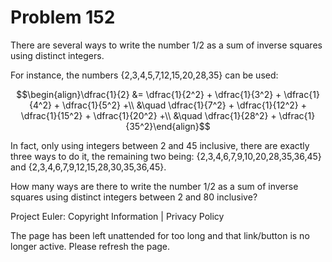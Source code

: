 #   Problem 152

   There are several ways to write the number 1/2 as a sum of inverse squares
   using distinct integers.

   For instance, the numbers {2,3,4,5,7,12,15,20,28,35} can be used:

   $$\begin{align}\dfrac{1}{2} &= \dfrac{1}{2^2} + \dfrac{1}{3^2} +
   \dfrac{1}{4^2} + \dfrac{1}{5^2} +\\ &\quad \dfrac{1}{7^2} +
   \dfrac{1}{12^2} + \dfrac{1}{15^2} + \dfrac{1}{20^2} +\\ &\quad
   \dfrac{1}{28^2} + \dfrac{1}{35^2}\end{align}$$

   In fact, only using integers between 2 and 45 inclusive, there are exactly
   three ways to do it, the remaining two being:
   {2,3,4,6,7,9,10,20,28,35,36,45} and {2,3,4,6,7,9,12,15,28,30,35,36,45}.

   How many ways are there to write the number 1/2 as a sum of inverse
   squares using distinct integers between 2 and 80 inclusive?

   Project Euler: Copyright Information | Privacy Policy

   The page has been left unattended for too long and that link/button is no
   longer active. Please refresh the page.
